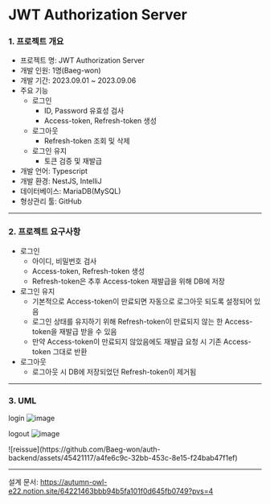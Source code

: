 # JWT Authorization Server

### 1. 프로젝트 개요
- 프로젝트 명: JWT Authorization Server
- 개발 인원: 1명(Baeg-won)
- 개발 기간: 2023.09.01 ~ 2023.09.06
- 주요 기능
  - 로그인
    - ID, Password 유효성 검사
    - Access-token, Refresh-token 생성
  - 로그아웃
    - Refresh-token 조회 및 삭제
  - 로그인 유지
    - 토큰 검증 및 재발급
- 개발 언어: Typescript
- 개발 환경: NestJS, IntelliJ
- 데이터베이스: MariaDB(MySQL)
- 형상관리 툴: GitHub

<hr>

### 2. 프로젝트 요구사항
- 로그인
  - 아이디, 비밀번호 검사
  - Access-token, Refresh-token 생성
  - Refresh-token은 추후 Access-token 재발급을 위해 DB에 저장
- 로그인 유지
  - 기본적으로 Access-token이 만료되면 자동으로 로그아웃 되도록 설정되어 있음
  - 로그인 상태를 유지하기 위해 Refresh-token이 만료되지 않는 한 Access-token을 재발급 받을 수 있음
  - 만약 Access-token이 만료되지 않았음에도 재발급 요청 시 기존 Access-token 그대로 반환
- 로그아웃
  - 로그아웃 시 DB에 저장되었던 Refresh-token이 제거됨

<hr>

### 3. UML
login
![image](https://github.com/Baeg-won/auth-backend/assets/45421117/f83dc212-9e35-4323-9b62-3c9ef7e2c04e)

logout
![image](https://github.com/Baeg-won/auth-backend/assets/45421117/78f97839-f3fb-4cb3-800b-2cc1343cff62)

<summary>
  
<detail>
![reissue](https://github.com/Baeg-won/auth-backend/assets/45421117/a4fe6c9c-32bb-453c-8e15-f24bab47f1ef)
</detail>

</summary>

<hr>

설계 문서:
https://autumn-owl-e22.notion.site/64221463bbb94b5fa101f0d645fb0749?pvs=4
